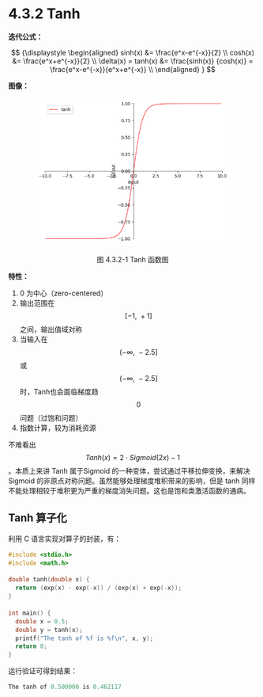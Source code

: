 
# 4.3.2 Tanh

**迭代公式：**

$$
{\displaystyle 
 \begin{aligned}
   sinh(x) &= \frac{e^x-e^{-x}}{2} \\
   cosh(x) &= \frac{e^x+e^{-x}}{2} \\
   \delta(x) = tanh(x) &= \frac{sinh(x)} {cosh(x)} = \frac{e^x-e^{-x}}{e^x+e^{-x}} \\
 \end{aligned}
}
$$

**图像：**

<center>
<figure>
   <img  
      width = "400" height = "300"
      src="../../Pictures/Tanh.png" alt="">
    <figcaption>
      <p>图 4.3.2-1 Tanh 函数图</p>
   </figcaption>
</figure>
</center>

**特性：**

1. 0 为中心（zero-centered）
2. 输出范围在 $$[-1,\ +1]$$ 之间，输出值域对称
3. 当输入在 $$(-\infty,\ -2.5]$$ 或 $$(-\infty,\ -2.5]$$ 时，Tanh也会面临梯度趋 $$0$$ 问题（过饱和问题）
4. 指数计算，较为消耗资源

不难看出 $$Tanh( x ) =  2 \cdot Sigmoid( 2x ) - 1$$ 。本质上来讲 Tanh 属于Sigmoid 的一种变体，尝试通过平移拉伸变换，来解决 Sigmoid 的非原点对称问题。虽然能够处理梯度堆积带来的影响，但是 tanh 同样不能处理相较于堆积更为严重的梯度消失问题。这也是饱和类激活函数的通病。

## **Tanh 算子化**

利用 C 语言实现对算子的封装，有：

```C
#include <stdio.h>
#include <math.h>

double tanh(double x) {
  return (exp(x) - exp(-x)) / (exp(x) + exp(-x));
}

int main() {
  double x = 0.5;
  double y = tanh(x);
  printf("The tanh of %f is %f\n", x, y);
  return 0;
}
```

运行验证可得到结果：

```C
The tanh of 0.500000 is 0.462117
```


[ref]: References_4.md
